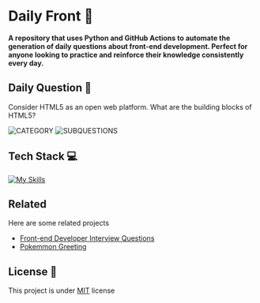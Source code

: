 
<h1>Daily Front 🎨</h1>

<p>
    <b>A repository that uses Python and GitHub Actions to automate the generation of daily questions about front-end development. Perfect for anyone looking to practice and reinforce their knowledge consistently every day.</b>
</p>

<h2 id="daily-question">Daily Question 💬</h2>
<p>Consider HTML5 as an open web platform. What are the building blocks of HTML5? </p>

![CATEGORY](https://img.shields.io/badge/Category-HTML-blue) 
![SUBQUESTIONS](https://img.shields.io/badge/Subquestions-0-red)

<h2 id="tech-stack">Tech Stack 💻</h2>

[![My Skills](https://skillicons.dev/icons?i=python,git,github)](https://skillicons.dev)

<h2>Related</h2>

Here are some related projects

- [Front-end Developer Interview Questions](https://github.com/h5bp/Front-end-Developer-Interview-Questions)
- [Pokemmon Greeting](https://github.com/isyuricunha/pokemon-greeting)

<h2 id="license">License 📃 </h2>

This project is under [MIT](./LICENSE) license
